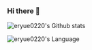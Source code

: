 ### Hi there 👋

<!--
**eryue0220/eryue0220** is a ✨ _special_ ✨ repository because its `README.md` (this file) appears on your GitHub profile.

Here are some ideas to get you started:

- 🔭 I’m currently working on ...
- 🌱 I’m currently learning ...
- 👯 I’m looking to collaborate on ...
- 🤔 I’m looking for help with ...
- 💬 Ask me about ...
- 📫 How to reach me: ...
- 😄 Pronouns: ...
- ⚡ Fun fact: ...
-->

![eryue0220's Github stats](https://github-readme-stats.vercel.app/api?username=eryue0220&count_private=true&show_icons=true&theme=dracula)

![eryue0220's Language](https://github-readme-stats.vercel.app/api/top-langs/?username=eryue0220)
